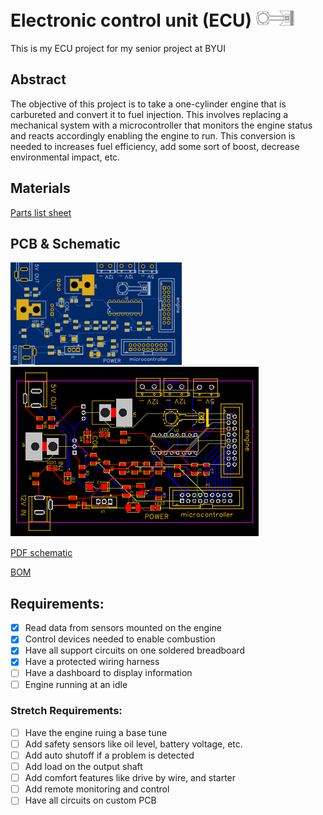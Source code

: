 # Electronic control unit (ECU) ![Image of pistion](Images/piston_sm.png)
This is my ECU project for my senior project at BYUI

## Abstract
The objective of this project is to take a one-cylinder engine that is carbureted and convert it to fuel injection. This involves replacing a mechanical system with a microcontroller that monitors the engine status and reacts accordingly enabling the engine to run. This conversion is needed to increases fuel efficiency, add some sort of boost, decrease environmental impact, etc.

## Materials
[Parts list sheet](parts/sinor%20project.csv)

## PCB & Schematic
![PCB Image](PCB%20%26%20schematic/PCB.PNG) ![PCB Image](PCB%20%26%20schematic/PCB_PCB_2020-06-12_10-47-50_2020-06-15_19-19-58.png)

[PDF schematic](PCB%20%26%20schematic/Schematic_ECUs_2020-06-15_18-41-38.pdf)

[BOM](PCB%20%26%20schematic/BOM_ECUs_2020-06-15_18-41-51.csv)

## Requirements:
 - [x] 	Read data from sensors mounted on the engine
 - [x] 	Control devices needed to enable combustion
 - [x] 	Have all support circuits on one soldered breadboard
 - [x] 	Have a protected wiring harness
 - [ ] 	Have a dashboard to display information
 - [ ] 	Engine running at an idle
### Stretch Requirements:
 - [ ]	Have the engine ruing a base tune 
 - [ ]	Add safety sensors like oil level, battery voltage, etc.
 - [ ]	Add auto shutoff if a problem is detected
 - [ ]	Add load on the output shaft
 - [ ]	Add comfort features like drive by wire, and starter
 - [ ]	Add remote monitoring and control
 - [ ]   Have all circuits on custom PCB
